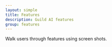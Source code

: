 ```yaml
---
layout: simple
title: Features
description: Guild AI features
group: features
---
```


Walk users through features using screen shots.
